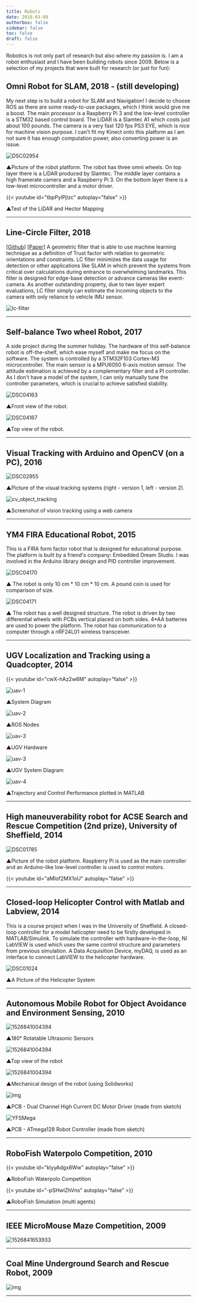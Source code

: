 ```yaml
---
title: Robots
date: 2018-03-09
authorbox: false
sidebar: false
toc: false
draft: false
---
```


Robotics is not only part of research but also where my passion is. I am a robot enthusiast and I have been building robots since 2009. Below is a selection of my projects that were built for research (or just for fun):

## Omni Robot for SLAM, 2018 -  (still developing)

My next step is to build a robot for SLAM and Navigation! I decide to choose ROS as there are some ready-to-use packages, which I think would give me a boost. The main processor is a Raspberry Pi 3 and the low-level controller is a STM32 based control board. The LiDAR is a Slamtec A1 which costs just about 100 pounds. The camera is a very fast 120 fps PS3 EYE, which is nice for machine vision purpose. I can't fit my Kinect onto this platform as I am not sure it has enough computation power, also converting power is an issue.

![DSC02954](/assets/DSC02954.jpg)

▲Picture of the robot platform. The robot has three omni wheels. On top layer there is a LiDAR produced by Slamtec. The middle layer contains a high framerate camera and a Raspberry Pi 3. On the bottom layer there is a low-level microcontroller and a motor driver.

{{< youtube id="tbpPylPjlzc" autoplay="false" >}}

▲Test of the LiDAR and Hector Mapping


---

## Line-Circle Filter, 2018

\[[Github](https://github.com/automaticdai/LC-filter)\] \[[Paper](https://arxiv.org/pdf/1707.08095.pdf)\] A geometric filter that is able to use machine learning technique as a definition of Trust factor with relation to geometric orientations and constraints. LC filter minimizes the data usage for detection or other applications like SLAM in which prevent the systems from critical over calculations during entrance to overwhelming landmarks. This filter is designed for edge-base detection or advance cameras like event-camera. As another outstanding property, due to two layer expert evaluations, LC filter simply can estimate the incoming objects to the camera with only reliance to vehicle IMU sensor.



![lc-filter](/assets/lc-filter.gif)

---

## Self-balance Two wheel Robot, 2017

A side project during the summer holiday. The hardware of this self-balance robot is off-the-shelf, which ease myself and make me focus on the software. The system is controlled by a STM32F103 Cortex-M3 microcontroller. The main sensor is a MPU6050 6-axis motion sensor. The attitude estimation is achieved by a complementary filter and a PI controller. As I don't have a model of the system, I can only manually tune the controller parameters, which is crucial to achieve satisfied stability.

![DSC04163](/assets/DSC04163.jpg)

▲Front view of the robot.

![DSC04167](/assets/DSC04167.jpg)

▲Top view of the robot.

---

## Visual Tracking with Arduino and OpenCV (on a PC), 2016

![DSC02955](/assets/DSC02955.jpg)

▲Picture of the visual tracking systems (right - version 1, left - version 2).

![cv_object_tracking](/assets/cv_object_tracking.jpg)

▲Screenshot of vision tracking using a web camera

---

## YM4 FIRA Educational Robot, 2015

This is a FIRA form factor robot that is designed for educational purpose. The platform is built by a friend's company: Embedded Dream Studio. I was involved in the Arduino library design and PID controller improvement.

![DSC04170](/assets/DSC04170.jpg)

▲ The robot is only 10 cm * 10 cm * 10 cm. A pound coin is used for comparison of size.

![DSC04171](/assets/DSC04171.jpg)

▲ The robot has a well designed structure. The robot is driven by two differential wheels with PCBs vertical placed on both sides. 4*AA batteries are used to power the platform. The robot has communication to a computer through a nRF24L01 wireless transceiver.

---

## UGV Localization and Tracking using a Quadcopter, 2014

{{< youtube id="cwX-hAz2w6M" autoplay="false" >}}

![uav-1](/assets/uav-1.jpg)

▲System Diagram

![uav-2](/assets/uav-2.jpg)

▲ROS Nodes

![uav-3](/assets/uav-31.jpg)

▲UGV Hardware

![uav-3](/assets/uav-3.jpg)

▲UGV System Diagram

![uav-4](/assets/uav-4.jpg)

▲Trajectory and Control Performance plotted in MATLAB

---

## High maneuverability robot for ACSE Search and Rescue Competition (2nd prize), University of Sheffield, 2014

![DSC01785](/assets/DSC01785.jpg)

▲Picture of the robot platform. Raspberry Pi is used as the main controller and an Arduino-like low-level controller is used to control motors.

{{< youtube id="aMIof2MX1oU" autoplay="false" >}}

---

## Closed-loop Helicopter Control with Matlab and Labview, 2014

This is a course project when I was in the University of Sheffield. A closed-loop controller for a model helicopter need to be firstly developed in MATLAB/Simulink. To simulate the controller with hardware-in-the-loop, NI LabVIEW is used which uses the same control structure and parameters from previous simulation. A Data Acquisition Device, myDAQ, is used as an interface to connect LabVIEW to the helicopter hardware.

![DSC01024](/assets/DSC01024.jpg)

▲A Picture of the Helicopter System

---

## Autonomous Mobile Robot for Object Avoidance and Environment Sensing, 2010

![1526841004394](/assets/1526841004394.png)

▲180° Rotatable Ultrasonic Sensors

![1526841004394](/assets/robot-2.jpg)

▲Top view of the robot

![1526841004394](/assets/robot-3.jpg)

▲Mechanical design of the robot (using Solidworks)

![img](/assets/YFWind-1024x768.jpg)

▲PCB - Dual Channel High Current DC Motor Driver (made from sketch)

![YFSMega](/assets/YFSMega-1024x768.jpg)

▲PCB - ATmega128 Robot Controller (made from sketch)

---

## RoboFish Waterpolo Competition, 2010

{{< youtube id="klyyAdgx8Ww" autoplay="false" >}}

▲RoboFish Waterpolo Competition

{{< youtube id="-pSHwlZhVns" autoplay="false" >}}

▲RoboFish Simulation (multi agents)

---

## IEEE MicroMouse Maze Competition, 2009

![1526841653933](/assets/1526841653933.png)

---

## Coal Mine Underground Search and Rescue Robot, 2009

![img](/assets/123111_0117_9.jpg)

---
